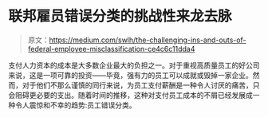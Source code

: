 # 联邦雇员错误分类的挑战性来龙去脉

> 原文：<https://medium.com/swlh/the-challenging-ins-and-outs-of-federal-employee-misclassification-ce4c6c11dda4>

支付人力资本的成本是大多数企业最大的负担之一。对于重视高质量员工的好公司来说，这是一项可靠的投资——毕竟，强有力的员工可以成就或毁掉一家企业。然而，对于他们不那么谨慎的同行来说，为员工支付薪酬是一种令人讨厌的痛苦，只会阻碍更必要的支出。随着时间的推移，这种对支付员工成本的不屑已经发展成一种令人震惊和不幸的趋势:员工错误分类。